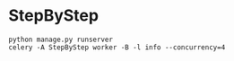 # StepByStep

```
python manage.py runserver
celery -A StepByStep worker -B -l info --concurrency=4
```
